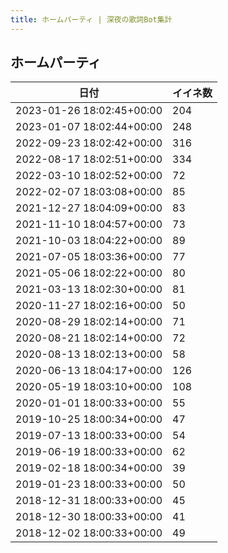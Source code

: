 ```yaml
---
title: ホームパーティ | 深夜の歌詞Bot集計
---
```

## ホームパーティ

|日付|イイネ数|
|-|-|
|2023-01-26 18:02:45+00:00|204|
|2023-01-07 18:02:44+00:00|248|
|2022-09-23 18:02:42+00:00|316|
|2022-08-17 18:02:51+00:00|334|
|2022-03-10 18:02:52+00:00|72|
|2022-02-07 18:03:08+00:00|85|
|2021-12-27 18:04:09+00:00|83|
|2021-11-10 18:04:57+00:00|73|
|2021-10-03 18:04:22+00:00|89|
|2021-07-05 18:03:36+00:00|77|
|2021-05-06 18:02:22+00:00|80|
|2021-03-13 18:02:30+00:00|81|
|2020-11-27 18:02:16+00:00|50|
|2020-08-29 18:02:14+00:00|71|
|2020-08-21 18:02:14+00:00|72|
|2020-08-13 18:02:13+00:00|58|
|2020-06-13 18:04:17+00:00|126|
|2020-05-19 18:03:10+00:00|108|
|2020-01-01 18:00:33+00:00|55|
|2019-10-25 18:00:34+00:00|47|
|2019-07-13 18:00:33+00:00|54|
|2019-06-19 18:00:33+00:00|62|
|2019-02-18 18:00:34+00:00|39|
|2019-01-23 18:00:33+00:00|50|
|2018-12-31 18:00:33+00:00|45|
|2018-12-30 18:00:33+00:00|41|
|2018-12-02 18:00:33+00:00|49|
